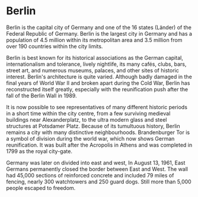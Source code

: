 # Berlin
Berlin is the capital city of Germany and one of the 16 states (Länder) of the
Federal Republic of Germany. Berlin is the largest city in Germany and has a
population of 4.5 million within its metropolitan area and 3.5 million from
over 190 countries within the city limits.

Berlin is best known for its historical associations as the German capital,
internationalism and tolerance, lively nightlife, its many cafés, clubs, bars,
street art, and numerous museums, palaces, and other sites of historic
interest. Berlin's architecture is quite varied. Although badly damaged in the
final years of World War II and broken apart during the Cold War, Berlin has
reconstructed itself greatly, especially with the reunification push after the
fall of the Berlin Wall in 1989.

It is now possible to see representatives of many different historic periods in
a short time within the city centre, from a few surviving medieval buildings
near Alexanderplatz, to the ultra modern glass and steel structures at
Potsdamer Platz. Because of its tumultuous history, Berlin remains a city with
many distinctive neighbourhoods. Brandenburger Tor is a symbol of division
during the world war, which now shows German reunification. It was built after
the Acropolis in Athens and was completed in 1799 as the royal city-gate.

Germany was later on divided into east and west, In August 13, 1961, East
Germans permanently closed the border between East and West. The wall had
45,000 sections of reinforced concrete and included 79 miles of fencing, nearly
300 watchtowers and 250 guard dogs. Still more than 5,000 people escaped to
freedom.

